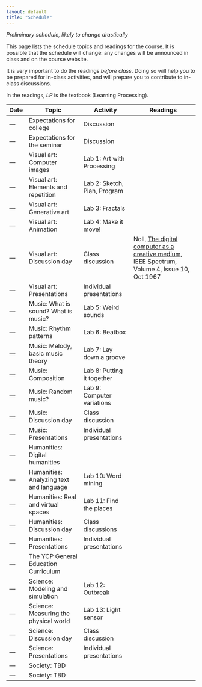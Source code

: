 ```yaml
---
layout: default
title: "Schedule"
---
```


*Preliminary schedule, likely to change drastically*

This page lists the schedule topics and readings for the course.  It is possible that the schedule will change: any changes will be announced in class and on the course website.

It is very important to do the readings *before class*.  Doing so will help you to be prepared for in-class activities, and will prepare you to contribute to in-class discussions.

In the readings, *LP* is the textbook (Learning Processing).

Date | Topic | Activity | Readings
---- | ----- | -------- | --------
&mdash; | Expectations for college | Discussion |
&mdash; | Expectations for the seminar | Discussion |
&mdash; | Visual art: Computer images | Lab 1: Art with Processing |
&mdash; | Visual art: Elements and repetition | Lab 2: Sketch, Plan, Program |
&mdash; | Visual art: Generative art | Lab 3: Fractals | 
&mdash; | Visual art: Animation | Lab 4: Make it move!
&mdash; | Visual art: Discussion day | Class discussion | Noll, [The digital computer as a creative medium](http://ieeexplore.ieee.org/xpl/articleDetails.jsp?arnumber=5217127&queryText=the+digital+computer+as+a+creative+medium&newsearch=true&searchField=Search_All), IEEE Spectrum, Volume 4, Issue 10, Oct 1967
&mdash; | Visual art: Presentations | Individual presentations
&mdash; | Music: What is sound? What is music? | Lab 5: Weird sounds
&mdash; | Music: Rhythm patterns | Lab 6: Beatbox
&mdash; | Music: Melody, basic music theory | Lab 7: Lay down a groove
&mdash; | Music: Composition | Lab 8: Putting it together
&mdash; | Music: Random music? | Lab 9: Computer variations
&mdash; | Music: Discussion day | Class discussion
&mdash; | Music: Presentations | Individual presentations
&mdash; | Humanities: Digital humanities
&mdash; | Humanities: Analyzing text and language | Lab 10: Word mining
&mdash; | Humanities: Real and virtual spaces | Lab 11: Find the places
&mdash; | Humanities: Discussion day | Class discussions
&mdash; | Humanities: Presentations | Individual presentations
&mdash; | The YCP General Education Curriculum
&mdash; | Science: Modeling and simulation | Lab 12: Outbreak
&mdash; | Science: Measuring the physical world | Lab 13: Light sensor
&mdash; | Science: Discussion day | Class discussion
&mdash; | Science: Presentations | Individual presentations
&mdash; | Society: TBD
&mdash; | Society: TBD

<!--
Sep 1  |
Sep 6 |
Sep 8 |
Sep 15 |
Sep 17 |
Sep 22 |
Sep 24 |
Sep 29 |
Oct 1 |
Oct 6 |
Oct 8 |
Oct 13 |
Oct 15 |
Oct 20 | *No class* &mdash; fall break
Oct 22 |
Oct 27 |
Oct 29 |
Nov 3 |
Nov 5 |
Nov 10 |
Nov 12 |
Nov 17 |
Nov 19 |
Nov 24 |
Nov 26 | *No class* &mdash; Thanksgiving break
Dec 1 |
Dec 3 |
Dec 8 |
Dec 10 |
-->
